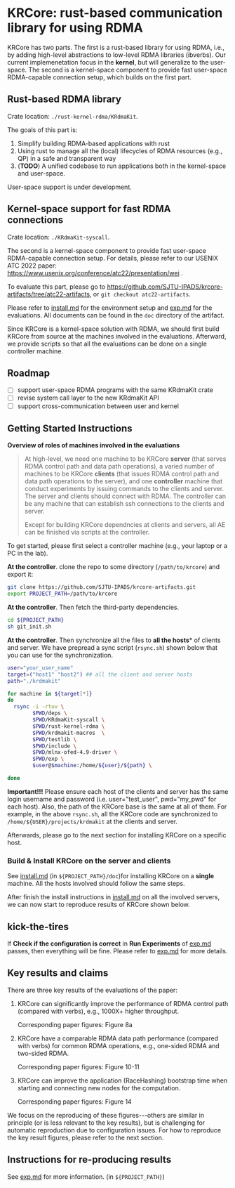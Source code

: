 # KRCore: rust-based communication library for using RDMA 

KRCore has two parts. The first is a rust-based library for using RDMA,  i.e., by adding high-level abstractions to low-level RDMA libraries (ibverbs).  Our current implemenetation focus in the **kernel**, but will generalize to the user-space. 
The second is a kernel-space component to provide fast user-space RDMA-capable connection setup,
which builds on the first part. 

## Rust-based RDMA library 

Crate location: `./rust-kernel-rdma/KRdmaKit`. 

The goals of this part is:
1. Simplify building RDMA-based applications with rust
2. Using rust to manage all the (local) lifecycles of RDMA resources (e.g., QP) in a safe and transparent way
3. (**TODO**) A unified codebase to run applications both in the kernel-space and user-space. 

User-space support is under development. 

## Kernel-space support for fast RDMA connections

Crate location: `./KRdmaKit-syscall`.

The second is a kernel-space component to provide fast user-space RDMA-capable connection setup.  For details, please refer to our USENIX ATC 2022 paper: https://www.usenix.org/conference/atc22/presentation/wei .

To evaluate this part, please go to https://github.com/SJTU-IPADS/krcore-artifacts/tree/atc22-artifacts, or `git checkout atc22-artifacts`. 

Please refer to [install.md](docs/install.md) for the environment setup and [exp.md](docs/exp.md) for the evaluations. All documents can be found in the `doc` directory of the artifact.

Since KRCore is a kernel-space solution with RDMA, we should first build KRCore from source at the machines involved in the evaluations. Afterward, we provide scripts so that all the evaluations can be done on a single controller machine. 

## Roadmap 
- [ ] support user-space RDMA programs with the same KRdmaKit crate 
- [ ] revise system call layer to the new KRdmaKit API
- [ ] support cross-communication between user and kernel 

## Getting Started Instructions

**Overview of roles of machines involved in the evaluations**

> At high-level, we need one machine to be KRCore **server** (that serves RDMA control path and data path operations), a varied number of machines to be KRCore **clients** (that issues RDMA control path and data path operations to the server),  and one **controller** machine that conduct experiments by issuing commands to the clients and server. The server and clients should connect with RDMA. The controller can be any machine that can establish ssh connections to the clients and server. 
>
> Except for building KRCore dependncies at clients and servers, all AE can be finished via scripts at the controller. 

To get started, please first select a controller machine (e.g., your laptop or a PC in the lab). 

**At the controller**. clone the repo to some directory (`/path/to/krcore`)  and export it:

```sh
git clone https://github.com/SJTU-IPADS/krcore-artifacts.git
export PROJECT_PATH=/path/to/krcore
```

**At the controller**.  Then fetch the third-party dependencies.

```sh
cd ${PROJECT_PATH}
sh git_init.sh
```

**At the controller**.  Then synchronize all the files to **all the hosts*** of clients and server. We have prepread a sync script (`rsync.sh`)  shown below that you can use for the synchronization. 

```sh
user="your_user_name"
target=("host1" "host2") ## all the client and server hosts 
path="./krdmakit"

for machine in ${target[*]}
do
  rsync -i -rtuv \
        $PWD/deps \
        $PWD/KRdmaKit-syscall \
        $PWD/rust-kernel-rdma \
        $PWD/krdmakit-macros  \        
        $PWD/testlib \
        $PWD/include \
        $PWD/mlnx-ofed-4.9-driver \
        $PWD/exp \
        $user@$machine:/home/${user}/${path} \

done
```

**Important!!!** Please ensure each host of the clients and server has the same  login username and password  (i.e. user="test_user",  pwd="my_pwd" for each host). Also, the path of the KRCore base is the same at all of them. For example, in the above `rsync.sh`, all the KRCore code are synchronized to `/home/${USER}/projects/krdmakit` at the clients and server. 

Afterwards, please go to the next section for installing KRCore on a specific host. 

### Build & Install KRCore on the server and clients

See [install.md](docs/install.md) (in `${PROJECT_PATH}/doc`)for installing KRCore on a **single** machine. All the hosts involved should follow the same steps. 

After finish the install instructions in [install.md](docs/install.md) on all the involved servers, we can now start to reproduce results of KRCore shown below. 



## kick-the-tires

If **Check if the configuration is correct** in **Run Experiments** of [exp.md](docs/exp.md) passes, then everything will be fine. Please refer to [exp.md](docs/exp.md)  for more details. 



## Key results and claims  

There are three key results of the evaluations of the paper:

1. KRCore can significantly improve the performance of RDMA control path (compared with verbs), e.g., 1000X+ higher throughput. 

   Corresponding paper figures: Figure 8a 

2. KRCore have a comparable RDMA data path performance (compared with verbs) for common RDMA operations, e.g., one-sided RDMA and two-sided RDMA. 

   Corresponding paper figures: Figure 10-11

3. KRCore can improve the application (RaceHashing) bootstrap time when starting and connecting new nodes for the computation. 

   Corresponding paper figures: Figure 14

We focus on the reproducing of these figures---others are similar in principle (or is less relevant to the key results), but is challenging for automatic reproduction due to configuration issues. For how to reproduce the key result figures, please refer to the next section. 

## Instructions for re-producing results

See [exp.md](docs/exp.md) for more information. (in `${PROJECT_PATH}`)

